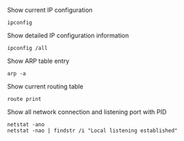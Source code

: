 Show current IP configuration
```
ipconfig
```
Show detailed IP configuration information
```
ipconfig /all
```
Show ARP table entry
```
arp -a
```
Show current routing table
```
route print
```
Show all network connection and listening port with PID
```
netstat -ano
netstat -nao | findstr /i "Local listening established"
```